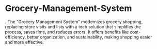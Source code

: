 # Grocery-Management-System
. The "Grocery Management System" modernizes grocery shopping, replacing store visits and lists with a tech solution that simplifies the process, saves time, and reduces errors. It offers benefits like cost-efficiency, better organization, and sustainability, making shopping easier and more effective.

